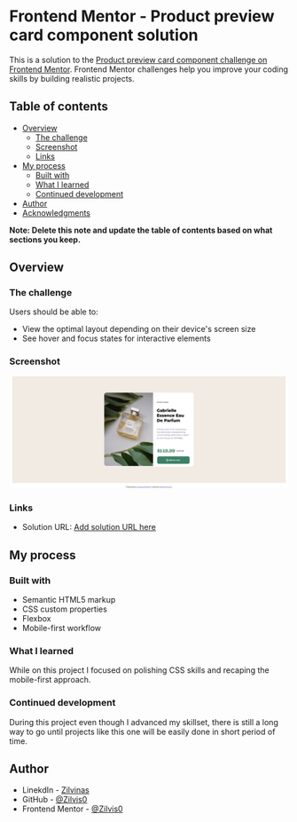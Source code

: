 # Frontend Mentor - Product preview card component solution

This is a solution to the [Product preview card component challenge on Frontend Mentor](https://www.frontendmentor.io/challenges/product-preview-card-component-GO7UmttRfa). Frontend Mentor challenges help you improve your coding skills by building realistic projects. 

## Table of contents

- [Overview](#overview)
  - [The challenge](#the-challenge)
  - [Screenshot](#screenshot)
  - [Links](#links)
- [My process](#my-process)
  - [Built with](#built-with)
  - [What I learned](#what-i-learned)
  - [Continued development](#continued-development)
- [Author](#author)
- [Acknowledgments](#acknowledgments)

**Note: Delete this note and update the table of contents based on what sections you keep.**

## Overview

### The challenge

Users should be able to:

- View the optimal layout depending on their device's screen size
- See hover and focus states for interactive elements

### Screenshot

![screenshot image](./images/Screenshot%202022-10-09%20at%2009-47-22%20Frontend%20Mentor%20Product%20preview%20card%20component.png)

### Links

- Solution URL: [Add solution URL here](https://github.com/Zilvis0/Responsive_Single_Page/)

## My process

### Built with

- Semantic HTML5 markup
- CSS custom properties
- Flexbox
- Mobile-first workflow


### What I learned

While on this project I focused on polishing CSS skills and recaping the mobile-first approach.


### Continued development

During this project even though I advanced my skillset, there is still a long way to go until projects like this one will be easily done in short period of time.


## Author

- LinekdIn - [Zilvinas](https://www.linkedin.com/in/zilvinas-pusnys)
- GitHub - [@Zilvis0](https://github.com/Zilvis0)
- Frontend Mentor - [@Zilvis0](https://www.frontendmentor.io/profile/zilvis0)

